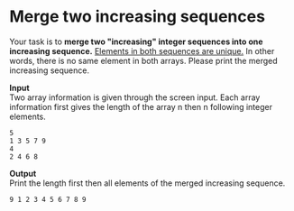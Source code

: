 # Merge two increasing sequences

Your task is to **merge two "increasing" integer sequences into one increasing sequence.**
<span style="text-decoration: underline;">Elements in both sequences are unique.</span> In other words, there is no same element in both arrays. Please print the merged increasing sequence.

**Input**  
Two array information is given through the screen input. Each array information first gives the length of the array n then n following integer elements.
```
5 
1 3 5 7 9 
4
2 4 6 8
```

**Output**  
Print the length first then all elements of the merged increasing sequence.
```
9 1 2 3 4 5 6 7 8 9
```